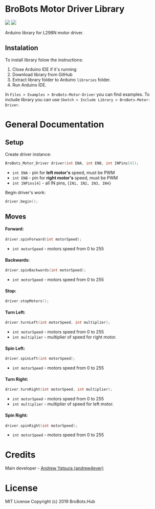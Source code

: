 # BroBots Motor Driver Library
![](https://img.shields.io/github/license/BroBots-Hub/BroBots-Motor-Driver.svg) ![](https://img.shields.io/github/issues/BroBots-Hub/BroBots-Motor-Driver.svg)

Arduino library for L298N motor driver.



## Instalation
To install library folow the instructions:
1. Close Arduino IDE if it's running
2. Download library from GitHub
3. Extract library folder to Arduino `libraries` folder.
4. Run Arduino IDE.

In `Files > Examples > BroBots-Motor-Driver` you can find examples.
To include library you can use `Sketch > Include Library > BroBots-Motor-Driver`.
# General Documentation

## Setup
Create driver instance:
```C++
BroBots_Motor_Driver driver(int ENA, int ENB, int INPins[4]);
```
- `int ENA` - pin for **left motor's** speed, must be PWM
- `int ENB` - pin for **right motor's** speed, must be PWM
- `int INPins[4]` - all IN pins, `{IN1, IN2, IN3, IN4}`

Begin driver's work:
```C++
driver.begin();
```
## Moves

#### Forward:
```C++
driver.spinForward(int motorSpeed);
```
- `int motorSpeed` - motors speed from 0 to 255

#### Backwards:
```C++
driver.spinBackwards(int motorSpeed);
```
- `int motorSpeed` - motors speed from 0 to 255

#### Stop:
```C++
driver.stopMotors();
```

#### Turn Left:
```C++
driver.turnLeft(int motorSpeed, int multiplier);
```
- `int motorSpeed` - motors speed from 0 to 255
- `int multiplier` - multiplier of speed for right motor.

#### Spin Left:
```C++
driver.spinLeft(int motorSpeed);
```
- `int motorSpeed` - motors speed from 0 to 255

#### Turn Right:
```C++
driver.turnRight(int motorSpeed, int multiplier);
```
- `int motorSpeed` - motors speed from 0 to 255
- `int multiplier` - multiplier of speed for left motor.

#### Spin Right:
```C++
driver.spinRight(int motorSpeed);
```
- `int motorSpeed` - motors speed from 0 to 255

# Credits
Main developer - [Andrew Yatsura (andrew4ever)](https://github.com/andrew4ever)

# License
MIT License
Copyright (c) 2019 BroBots.Hub
